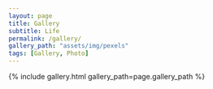 ```yaml
---
layout: page
title: Gallery
subtitle: Life
permalink: /gallery/
gallery_path: "assets/img/pexels"
tags: [Gallery, Photo]
---
```



{% include gallery.html gallery_path=page.gallery_path %}
